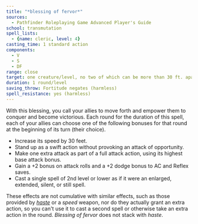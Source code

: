 ```yaml
---
title: "*blessing of fervor*"
sources:
  - Pathfinder Roleplaying Game Advanced Player's Guide
school: transmutation
spell_lists:
  - {name: cleric, level: 4}
casting_time: 1 standard action
components:
  - V
  - S
  - DF
range: close
target: one creature/level, no two of which can be more than 30 ft. apart
duration: 1 round/level
saving_throw: Fortitude negates (harmless)
spell_resistance: yes (harmless)
---
```


With this blessing, you call your allies to move forth and empower them to conquer and become victorious. Each round for the duration of this spell, each of your allies can choose one of the following bonuses for that round at the beginning of its turn (their choice).

- Increase its speed by 30 feet.
- Stand up as a swift action without provoking an attack of opportunity.
- Make one extra attack as part of a full attack action, using its highest base attack bonus.
- Gain a +2 bonus on attack rolls and a +2 dodge bonus to AC and Reflex saves.
- Cast a single spell of 2nd level or lower as if it were an enlarged, extended, silent, or still spell.

These effects are not cumulative with similar effects, such as those provided by [*haste*](/spells/haste/) or a *speed* weapon, nor do they actually grant an extra action, so you can't use it to cast a second spell or otherwise take an extra action in the round. *Blessing of fervor* does not stack with *haste*.


